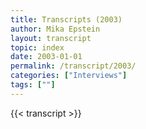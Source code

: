 ```yaml
---
title: Transcripts (2003)
author: Mika Epstein
layout: transcript
topic: index
date: 2003-01-01
permalink: /transcript/2003/
categories: ["Interviews"]
tags: [""]
---
```


{{< transcript >}}